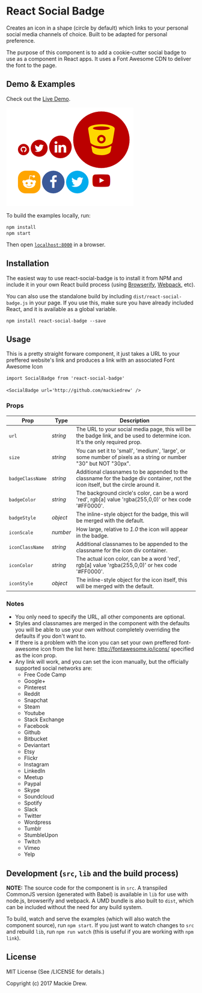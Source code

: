 # React Social Badge

Creates an icon in a shape (circle by default) which links to your personal social media channels of choice. Built to be adapted for personal preference.

The purpose of this component is to add a cookie-cutter social badge to use as a component in React apps. It uses a Font Awesome CDN to deliver the font to the page.

## Demo & Examples

Check out the [Live Demo](https://mackiedrew.github.io/react-social-badge/).

![Social Badge Examples](./example/example.png?raw=true "Social badge examples with a few settings tweaks.")

To build the examples locally, run:

```
npm install
npm start
```

Then open [`localhost:8000`](http://localhost:8000) in a browser.


## Installation

The easiest way to use react-social-badge is to install it from NPM and include it in your own React build process (using [Browserify](http://browserify.org), [Webpack](http://webpack.github.io/), etc).

You can also use the standalone build by including `dist/react-social-badge.js` in your page. If you use this, make sure you have already included React, and it is available as a global variable.

```
npm install react-social-badge --save
```


## Usage

This is a pretty straight forware component, it just takes a URL to your preffered website's link and produces a link with an associated Font Awesome Icon

```
import SocialBadge from 'react-social-badge'

<SocialBadge url='http://github.com/mackiedrew' />
```

### Props
| Prop              | Type       | Description |
|-------------------|------------|-------------|
| `url`             | _string_   | The URL to your social media page, this will be the badge link, and be used to determine icon. It's the only required prop. |
| `size`            | _string_   | You can set it to 'small', 'medium', 'large', or some number of pixels as a string or number "30" but NOT "30px". |
| `badgeClassName`  | _string_   | Additional classnames to be appended to the classname for the badge div container, not the icon itself, but the circle around it. |
| `badgeColor`      | _string_   | The background circle's color, can be a word 'red', rgb[a] value 'rgba(255,0,0)' or hex code '#FF0000'. |
| `badgeStyle`      | _object_   | The inline-style object for the badge, this will be merged with the default. |
| `iconScale`       | _number_   | How large, relative to _1.0_ the icon will appear in the badge. |
| `iconClassName`   | _string_   | Additional classnames to be appended to the classname for the icon div container.|
| `iconColor`       | _string_   | The actual icon color, can be a word 'red', rgb[a] value 'rgba(255,0,0)' or hex code '#FF0000'. |
| `iconStyle`       | _object_   | The inline-style object for the icon itself, this will be merged with the default. |

### Notes
- You only need to specify the URL, all other components are optional.
- Styles and classnames are merged in the component with the defaults you will be able to use your own without completely overriding the defaults if you don't want to.
- If there is a problem with the icon you can set your own preffered font-awesome icon from the list here: http://fontawesome.io/icons/ specified as the icon prop.
- Any link will work, and you can set the icon manually, but the officially supported social networks are:
	- Free Code Camp
	- Google+
	- Pinterest
	- Reddit
	- Snapchat
	- Steam
	- Youtube
	- Stack Exchange
	- Facebook
	- Github
	- Bitbucket
	- Deviantart
	- Etsy
	- Flickr
	- Instagram
	- LinkedIn
	- Meetup
	- Paypal
	- Skype
	- Soundcloud
	- Spotify
	- Slack
	- Twitter
	- Wordpress
	- Tumblr
	- StumbleUpon
	- Twitch
	- Vimeo
	- Yelp


## Development (`src`, `lib` and the build process)

**NOTE:** The source code for the component is in `src`. A transpiled CommonJS version (generated with Babel) is available in `lib` for use with node.js, browserify and webpack. A UMD bundle is also built to `dist`, which can be included without the need for any build system.

To build, watch and serve the examples (which will also watch the component source), run `npm start`. If you just want to watch changes to `src` and rebuild `lib`, run `npm run watch` (this is useful if you are working with `npm link`).

## License

MIT License (See /LICENSE for details.)

Copyright (c) 2017 Mackie Drew.

